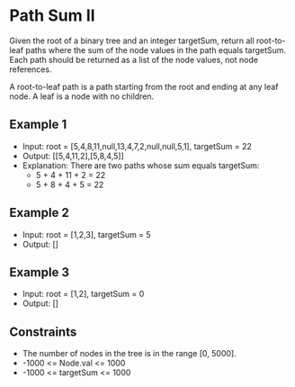 # Path Sum II

Given the root of a binary tree and an integer targetSum, return all root-to-leaf paths where the sum of the node values in the path equals targetSum. Each path should be returned as a list of the node values, not node references.

A root-to-leaf path is a path starting from the root and ending at any leaf node. A leaf is a node with no children.

## Example 1

- Input: root = [5,4,8,11,null,13,4,7,2,null,null,5,1], targetSum = 22
- Output: [[5,4,11,2],[5,8,4,5]]
- Explanation: There are two paths whose sum equals targetSum:
  - 5 + 4 + 11 + 2 = 22
  - 5 + 8 + 4 + 5 = 22

## Example 2

- Input: root = [1,2,3], targetSum = 5
- Output: []

## Example 3

- Input: root = [1,2], targetSum = 0
- Output: []

## Constraints

- The number of nodes in the tree is in the range [0, 5000].
- -1000 <= Node.val <= 1000
- -1000 <= targetSum <= 1000
